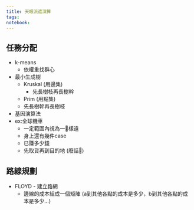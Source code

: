 ```yaml
---
title: 天眼派遣演算
tags: 
notebook: 
---
```


## 任務分配
  - k-means
    - 依權重找群心 
  - 最小生成樹
    - Kruskal (用邊集)
      - 先長樹枝再長樹幹
    - Prim (用點集)
     - 先長樹幹再長樹枝
  - 基因演算法
  - ex:全球機車 
    - 一定範圍內視為一樣遠
    - 身上還有幾件case
    - 已賺多少錢
    - 先取貨再到目的地 (廢話)
## 路線規劃
  - FLOYD - 建立路網
    - 邊線的成本組成一個矩陣 (a到其他各點的成本是多少，b到其他各點的成本是多少…)
    
